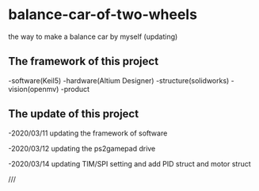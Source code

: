 # balance-car-of-two-wheels
the way to  make a balance car by myself (updating)  

## The framework of this project

-software(Keil5)
-hardware(Altium Designer)
-structure(solidworks)
-vision(openmv)
-product

## The update of this project

-2020/03/11 updating the framework of software

-2020/03/12 updating the ps2gamepad drive

-2020/03/14 updating TIM/SPI setting and add PID struct and motor struct



 

///